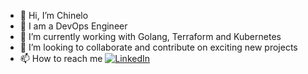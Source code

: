 - 👋 Hi, I’m Chinelo
- 👀 I am a DevOps Engineer
- 🌱 I’m currently working with Golang, Terraform and Kubernetes
- 💞️ I’m looking to collaborate and contribute on exciting new projects
- 📫 How to reach me [![LinkedIn](https://img.shields.io/badge/linkedin-%230077B5.svg?style=for-the-badge&logo=linkedin&logoColor=white)](https://www.linkedin.com/in/chinelo-ojiako/)

<!---
Chiinello/Chiinello is a ✨ special ✨ repository because its `README.md` (this file) appears on your GitHub profile.
You can click the Preview link to take a look at your changes.
--->
